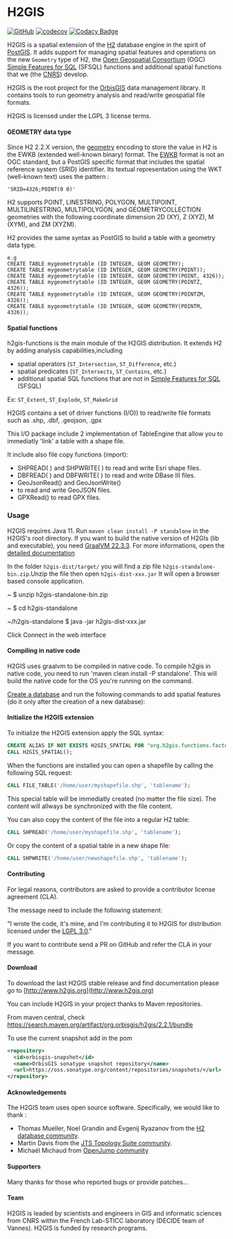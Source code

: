 # H2GIS
[![GitHub](https://img.shields.io/github/license/orbisgis/h2gis.svg)](https://github.com/orbisgis/h2gis/blob/master/LICENSE.md) 
[![codecov](https://img.shields.io/codecov/c/github/orbisgis/h2gis.svg)](https://codecov.io/gh/orbisgis/h2gis) 
[![Codacy Badge](https://img.shields.io/codacy/grade/93899ea0675d43a2a3787ce5dd3c5595.svg)](https://www.codacy.com/app/orbisgis/h2gis?utm_source=github.com&amp;utm_medium=referral&amp;utm_content=orbisgis/h2gis&amp;utm_campaign=Badge_Grade) 


H2GIS is a spatial extension of the [H2](http://www.h2database.com/) database
engine in the spirit of [PostGIS](http://postgis.net/). It adds support for
managing spatial features and operations on the new `Geometry` type of H2, the [Open
Geospatial Consortium](http://www.opengeospatial.org/) (OGC) [Simple Features
for SQL](http://www.opengeospatial.org/standards/sfs) (SFSQL) functions and
additional spatial functions that we (the [CNRS](http://www.cnrs.fr/))
develop. 

H2GIS is the root project for the [OrbisGIS](http://www.orbisgis.org/) data
management library. It contains tools to run geometry analysis and read/write geospatial file formats.

H2GIS is licensed under the LGPL 3 license terms.

####  GEOMETRY data type

Since H2 2.2.X version, the [geometry](https://h2database.com/html/datatypes.html?highlight=geometry&search=geometry#geometry_type) encoding to store the value in H2 is the EWKB (extended well-known binary) format. The [EWKB](https://postgis.net/docs/using_postgis_dbmanagement.html#EWKB_EWKT) format is not an OGC standard, but a PostGIS specific format that includes the spatial reference system (SRID) identifier.
Its textual representation using the WKT (well-known text) uses the pattern :
```
'SRID=4326;POINT(0 0)'
```
H2 supports POINT, LINESTRING, POLYGON, MULTIPOINT, MULTILINESTRING, MULTIPOLYGON, and GEOMETRYCOLLECTION geometries with the following coordinate dimension 2D (XY), Z (XYZ), M (XYM), and ZM (XYZM).

H2 provides the same syntax as PostGIS to build a table with a geometry data type.

```
e.g
CREATE TABLE mygeometrytable (ID INTEGER, GEOM GEOMETRY);
CREATE TABLE mygeometrytable (ID INTEGER, GEOM GEOMETRY(POINT));
CREATE TABLE mygeometrytable (ID INTEGER, GEOM GEOMETRY(POINT, 4326));
CREATE TABLE mygeometrytable (ID INTEGER, GEOM GEOMETRY(POINTZ, 4326));
CREATE TABLE mygeometrytable (ID INTEGER, GEOM GEOMETRY(POINTZM, 4326));
CREATE TABLE mygeometrytable (ID INTEGER, GEOM GEOMETRY(POINTM, 4326));
```

#### Spatial functions
h2gis-functions is the main module of the H2GIS distribution. 
It extends H2 by adding analysis capabilities,including
- spatial operators (`ST_Intersection`, `ST_Difference`, etc.)
- spatial predicates (`ST_Intersects`, `ST_Contains`, etc.)
- additional spatial SQL functions that are not in [Simple Features for SQL](http://www.opengeospatial.org/standards/sfs) (SFSQL)

Ex: `ST_Extent`, `ST_Explode`, `ST_MakeGrid`

H2GIS contains a set of driver functions (I/O)) to read/write file formats such as .shp, .dbf, .geojson, .gpx

This I/O package include 2 implementation of TableEngine that allow you to immediatly 'link' a table with a shape file.

It include also file copy functions (import):
* SHPREAD( ) and SHPWRITE( ) to read and write Esri shape files.
* DBFREAD( ) and DBFWRITE( ) to read and write DBase III files.
* GeoJsonRead() and GeoJsonWrite() 
* to read and write GeoJSON files.
* GPXRead() to read GPX files.



### Usage

H2GIS requires Java 11. Run `maven clean install -P standalone` in the H2GIS's root directory.
If you want to build the native version of H2GIs (lib and executable), you need [GraalVM 22.3.3](https://github.com/graalvm/graalvm-ce-builds/releases/tag/vm-22.3.3). For more informations, open the [detailed documentation](./NATIVE-COMPILATION.md)

In the folder `h2gis-dist/target/` you will find a zip file `h2gis-standalone-bin.zip`.Unzip the file then open `h2gis-dist-xxx.jar` It will open a browser based console application.

~ $ unzip h2gis-standalone-bin.zip

~ $ cd h2gis-standalone

~/h2gis-standalone $ java -jar h2gis-dist-xxx.jar

Click Connect in the web interface

#### Compiling in native code

H2GIS uses graalvm to be compiled in native code. To compile h2gis in native code, you need to run 'maven clean install -P standalone'. This will build the native code for the OS you're running on the command.


[Create a database](http://www.h2database.com/html/quickstart.html) and run the following commands to add spatial features (do it only after the creation of a new database):

#### Initialize the H2GIS extension

To initialize the H2GIS extension apply the SQL syntax:

```sql
CREATE ALIAS IF NOT EXISTS H2GIS_SPATIAL FOR "org.h2gis.functions.factory.H2GISFunctions.load";
CALL H2GIS_SPATIAL();
```

When the functions are installed you can open a shapefile by calling the following SQL request:

```sql
CALL FILE_TABLE('/home/user/myshapefile.shp', 'tablename');
```
This special table will be immediatly created (no matter the file size). The content will allways be synchronized with the file content.

You can also copy the content of the file into a regular H2 table:

```sql
CALL SHPREAD('/home/user/myshapefile.shp', 'tablename');
```

Or copy the content of a spatial table in a new shape file:

```sql
CALL SHPWRITE('/home/user/newshapefile.shp', 'tablename');
```

#### Contributing

For legal reasons, contributors are asked to provide a contributor license agreement (CLA). 

The message need to include the following statement:

"I wrote the code, it's mine, and I'm contributing it to H2GIS for distribution licensed under the [LGPL 3.0](http://www.gnu.org/copyleft/lgpl.html)." 

If you want to contribute send a PR on GitHub and refer the CLA in your message.


#### Download

To download the last H2GIS stable release and find documentation please go to [http://www.h2gis.org](http://www.h2gis.org)

You can include H2GIS in your project thanks to Maven repositories.

From maven central, check https://search.maven.org/artifact/org.orbisgis/h2gis/2.2.1/bundle

To use the current snapshot add in the pom
```xml
<repository>
  <id>orbisgis-snapshot</id>
  <name>OrbisGIS sonatype snapshot repository</name>
  <url>https://oss.sonatype.org/content/repositories/snapshots/</url>
</repository>
```

#### Acknowledgements

The H2GIS team uses open source software. Specifically, we would like to thank  :

* Thomas Mueller, Noel Grandin and Evgenij Ryazanov from the [H2 database community](http://www.h2database.com).
* Martin Davis from the [JTS Topology Suite community](https://github.com/locationtech/jts).
* Michaël Michaud from [OpenJump community](https://github.com/openjump-gis)

#### Supporters

Many thanks for those who reported bugs or provide patches...  


#### Team

H2GIS is leaded by scientists and engineers in GIS and informatic sciences from CNRS within the French Lab-STICC laboratory (DECIDE team of Vannes). 
H2GIS is funded by research programs.


